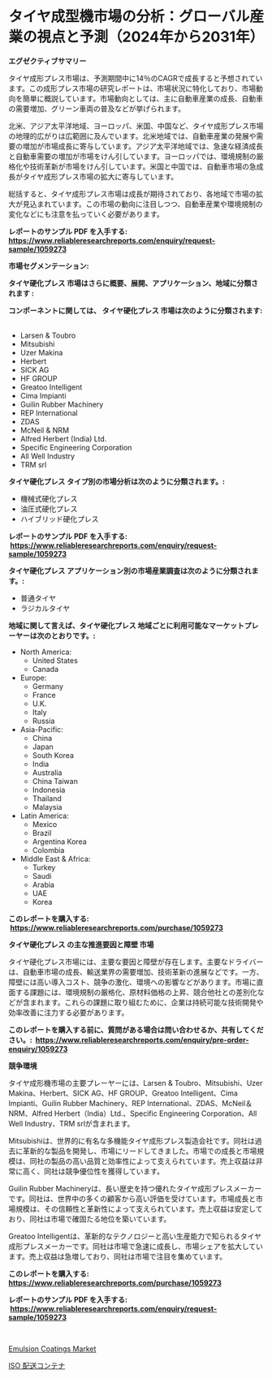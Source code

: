 <p><h1>タイヤ成型機市場の分析：グローバル産業の視点と予測（2024年から2031年）</h1></p><p><strong>エグゼクティブサマリー</strong></p>
<p><p>タイヤ成形プレス市場は、予測期間中に14％のCAGRで成長すると予想されています。この成形プレス市場の研究レポートは、市場状況に特化しており、市場動向を簡単に概説しています。市場動向としては、主に自動車産業の成長、自動車の需要増加、グリーン車両の普及などが挙げられます。</p><p>北米、アジア太平洋地域、ヨーロッパ、米国、中国など、タイヤ成形プレス市場の地理的広がりは広範囲に及んでいます。北米地域では、自動車産業の発展や需要の増加が市場成長に寄与しています。アジア太平洋地域では、急速な経済成長と自動車需要の増加が市場をけん引しています。ヨーロッパでは、環境規制の厳格化や技術革新が市場をけん引しています。米国と中国では、自動車市場の急成長がタイヤ成形プレス市場の拡大に寄与しています。</p><p>総括すると、タイヤ成形プレス市場は成長が期待されており、各地域で市場の拡大が見込まれています。この市場の動向に注目しつつ、自動車産業や環境規制の変化などにも注意を払っていく必要があります。</p></p>
<p><strong>レポートのサンプル PDF を入手する: <a href="https://www.reliableresearchreports.com/enquiry/request-sample/1059273">https://www.reliableresearchreports.com/enquiry/request-sample/1059273</a></strong></p>
<p><strong>市場セグメンテーション:</strong></p>
<p><strong> タイヤ硬化プレス 市場はさらに概要、展開、アプリケーション、地域に分類されます :</strong></p>
<p><strong>コンポーネントに関しては、 タイヤ硬化プレス 市場は次のように分類されます: &nbsp;</strong></p>
<p><ul><li>Larsen & Toubro</li><li>Mitsubishi</li><li>Uzer Makina</li><li>Herbert</li><li>SICK AG</li><li>HF GROUP</li><li>Greatoo Intelligent</li><li>Cima Impianti</li><li>Guilin Rubber Machinery</li><li>REP International</li><li>ZDAS</li><li>McNeil & NRM</li><li>Alfred Herbert (India) Ltd.</li><li>Specific Engineering Corporation</li><li>All Well Industry</li><li>TRM srl</li></ul></p>
<p><strong> タイヤ硬化プレス タイプ別の市場分析は次のように分類されます。:</strong></p>
<p><ul><li>機械式硬化プレス</li><li>油圧式硬化プレス</li><li>ハイブリッド硬化プレス</li></ul></p>
<p><strong>レポートのサンプル PDF を入手する: &nbsp;<a href="https://www.reliableresearchreports.com/enquiry/request-sample/1059273">https://www.reliableresearchreports.com/enquiry/request-sample/1059273</a></strong></p>
<p><strong> タイヤ硬化プレス アプリケーション別の市場産業調査は次のように分類されます。:</strong></p>
<p><ul><li>普通タイヤ</li><li>ラジカルタイヤ</li></ul></p>
<p><strong>地域に関して言えば、タイヤ硬化プレス 地域ごとに利用可能なマーケットプレーヤーは次のとおりです。:</strong></p>
<p><ul>
    <li>
        North America:
        <ul>
            <li>United States</li>
            <li>Canada</li>
        </ul>
    </li>
    <li>
        Europe:
        <ul>
            <li>Germany</li>
            <li>France</li>
            <li>U.K.</li>
            <li>Italy</li>
            <li>Russia</li>
        </ul>
    </li>
    <li>
        Asia-Pacific:
        <ul>
            <li>China</li>
            <li>Japan</li>
            <li>South Korea</li>
            <li>India</li>
            <li>Australia</li>
            <li>China Taiwan</li>
            <li>Indonesia</li>
            <li>Thailand</li>
            <li>Malaysia</li>
        </ul>
    </li>
    <li>
        Latin America:
        <ul>
            <li>Mexico</li>
            <li>Brazil</li>
            <li>Argentina Korea</li>
            <li>Colombia</li>
        </ul>
    </li>
    <li>
        Middle East & Africa:
        <ul>
            <li>Turkey</li>
            <li>Saudi</li>
            <li>Arabia</li>
            <li>UAE</li>
            <li>Korea</li>
        </ul>
    </li>
    </ul></p>
<p><strong>このレポートを購入する: &nbsp;<a href="https://www.reliableresearchreports.com/purchase/1059273">https://www.reliableresearchreports.com/purchase/1059273</a></strong></p>
<p><strong>タイヤ硬化プレス の主な推進要因と障壁 市場</strong></p>
<p><p>タイヤ硬化プレス市場には、主要な要因と障壁が存在します。主要なドライバーは、自動車市場の成長、輸送業界の需要増加、技術革新の進展などです。一方、障壁には高い導入コスト、競争の激化、環境への影響などがあります。市場に直面する課題には、環境規制の厳格化、原材料価格の上昇、競合他社との差別化などが含まれます。これらの課題に取り組むために、企業は持続可能な技術開発や効率改善に注力する必要があります。</p></p>
<p><strong>このレポートを購入する前に、質問がある場合は問い合わせるか、共有してください。:&nbsp; <a href="https://www.reliableresearchreports.com/enquiry/pre-order-enquiry/1059273">https://www.reliableresearchreports.com/enquiry/pre-order-enquiry/1059273</a></strong></p>
<p><strong>競争環境</strong></p>
<p><p>タイヤ成形機市場の主要プレーヤーには、Larsen & Toubro、Mitsubishi、Uzer Makina、Herbert、SICK AG、HF GROUP、Greatoo Intelligent、Cima Impianti、Guilin Rubber Machinery、REP International、ZDAS、McNeil＆NRM、Alfred Herbert（India）Ltd.、Specific Engineering Corporation、All Well Industry、TRM srlが含まれます。</p><p>Mitsubishiは、世界的に有名な多機能タイヤ成形プレス製造会社です。同社は過去に革新的な製品を開発し、市場にリードしてきました。市場での成長と市場規模は、同社の製品の高い品質と効率性によって支えられています。売上収益は非常に高く、同社は競争優位性を獲得しています。</p><p>Guilin Rubber Machineryは、長い歴史を持つ優れたタイヤ成形プレスメーカーです。同社は、世界中の多くの顧客から高い評価を受けています。市場成長と市場規模は、その信頼性と革新性によって支えられています。売上収益は安定しており、同社は市場で確固たる地位を築いています。</p><p>Greatoo Intelligentは、革新的なテクノロジーと高い生産能力で知られるタイヤ成形プレスメーカーです。同社は市場で急速に成長し、市場シェアを拡大しています。売上収益は急増しており、同社は市場で注目を集めています。</p></p>
<p><strong>このレポートを購入する: &nbsp; <a href="https://www.reliableresearchreports.com/purchase/1059273">https://www.reliableresearchreports.com/purchase/1059273</a></strong></p>
<p><strong>レポートのサンプル PDF を入手する: &nbsp;<a href="https://www.reliableresearchreports.com/enquiry/request-sample/1059273">https://www.reliableresearchreports.com/enquiry/request-sample/1059273</a></strong><strong></strong></p>
<p>&nbsp;</p>
<p><p><a href="https://pretty-mail-caf.notion.site/Emulsion-Coatings-Market-Size-Growth-Outlook-from-2024-to-2031-projecting-at-Market-s-Trends-Analy-a1b5627a36ae440aac2000c23848d687">Emulsion Coatings Market</a></p><p><a href="https://github.com/SarahFahey88/Market-Research-Report-List-1/blob/main/748818912865.md">ISO 配送コンテナ</a></p></p>